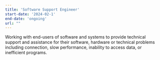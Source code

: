```yaml
---
title: 'Software Support Engineer'
start-date: '2024-02-1'
end-date: 'ongoing'
url: ""
---
```


Working with end-users of software and systems to provide technical support and assistance for their software, hardware or technical problems including connection, slow performance, inability to access data, or inefficient programs.